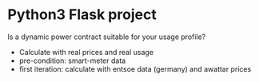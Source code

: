# Python3 Flask project

Is a dynamic power contract suitable for your usage profile?

- Calculate with real prices and real usage
- pre-condition: smart-meter data
- first iteration: calculate with entsoe data (germany) and awattar prices
